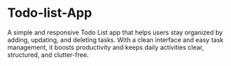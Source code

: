 # Todo-list-App
A simple and responsive Todo List app that helps users stay organized by adding, updating, and deleting tasks. With a clean interface and easy task management, it boosts productivity and keeps daily activities clear, structured, and clutter-free.
